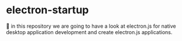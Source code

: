 # electron-startup
📁 in this repository we are going to have a look at electron.js for native desktop application development and create electron.js applications.
